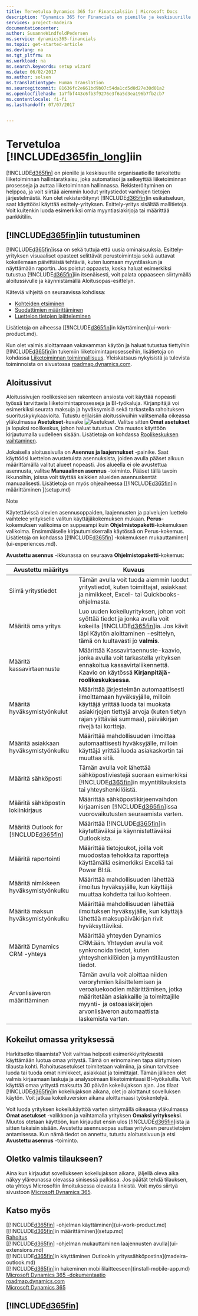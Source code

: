 ```yaml
---
title: Tervetuloa Dynamics 365 for Financialsiin | Microsoft Docs
description: "Dynamics 365 for Financials on pienille ja keskisuurille organisaatioille tarkoitettu liiketoiminnan hallintaratkaisu, joka automatisoi ja selkeyttää liiketoiminnan prosesseja ja auttaa liiketoiminnan hallinnassa. Rekisteröityminen on helppoa, ja voit siirtää aiemmin luodut yritystiedot vanhojen tietojen järjestelmästä."
services: project-madeira
documentationcenter: 
author: SusanneWindfeldPedersen
ms.service: dynamics365-financials
ms.topic: get-started-article
ms.devlang: na
ms.tgt_pltfrm: na
ms.workload: na
ms.search.keywords: setup wizard
ms.date: 06/02/2017
ms.author: solsen
ms.translationtype: Human Translation
ms.sourcegitcommit: 81636fc2e661bd9b07c54da1cd5d0d27e30d01a2
ms.openlocfilehash: 1a7fbf443c6fb3f9276e3f6a5d3ea196b7fb2cb7
ms.contentlocale: fi-fi
ms.lasthandoff: 07/07/2017


---
```

# <a name="welcome-to-included365finlongincludesd365finlongmdmd"></a>Tervetuloa [!INCLUDE[d365fin_long](includes/d365fin_long_md.md)]iin
[!INCLUDE[d365fin](includes/d365fin_md.md)] on pienille ja keskisuurille organisaatioille tarkoitettu liiketoiminnan hallintaratkaisu, joka automatisoi ja selkeyttää liiketoiminnan prosesseja ja auttaa liiketoiminnan hallinnassa. Rekisteröityminen on helppoa, ja voit siirtää aiemmin luodut yritystiedot vanhojen tietojen järjestelmästä.
Kun olet rekisteröitynyt [!INCLUDE[d365fin](includes/d365fin_md.md)]in esikatseluun, saat käyttöösi käyttää esittely-yrityksen. Esittely-yritys sisältää mallitietoja. Voit kuitenkin luoda esimerkiksi omia myyntiasiakirjoja tai määrittää pankkitilin.  

## <a name="get-to-know-included365finincludesd365finmdmd"></a>[!INCLUDE[d365fin](includes/d365fin_md.md)]iin tutustuminen
[!INCLUDE[d365fin](includes/d365fin_md.md)]issa on sekä tuttuja että uusia ominaisuuksia. Esittely-yrityksen visuaaliset opasteet selittävät perustoimintoja sekä auttavat kokeilemaan päivittäisiä tehtäviä, kuten luomaan myyntilaskun ja näyttämään raportin. Jos poistut oppaasta, koska haluat esimerkiksi tutustua [!INCLUDE[d365fin](includes/d365fin_md.md)]iin itsenäisesti, voit palata oppaaseen siirtymällä aloitussivulle ja käynnistämällä Aloitusopas-esittelyn.  

Käteviä vihjeitä on seuraavissa kohdissa:  

* [Kohteiden etsiminen](ui-search.md)  
* [Suodattimien määrittäminen](ui-enter-criteria-filters.md)  
* [Luettelon tietojen lajitteleminen](ui-sorting.md)  

Lisätietoja on aiheessa [[!INCLUDE[d365fin](includes/d365fin_md.md)]in käyttäminen](ui-work-product.md).  

Kun olet valmis aloittamaan vakavamman käytön ja haluat tutustua tiettyihin [!INCLUDE[d365fin](includes/d365fin_md.md)]in tukemiin liiketoimintaprosesseihin, lisätietoja on kohdassa [Liiketoiminnan toiminnallisuus](madeira-business-functionality.md). Yleiskatsaus nykyisistä ja tulevista toiminnoista on sivustossa [roadmap.dynamics.com](https://roadmap.dynamics.com/#edition=1#application=a56e2c12-2a92-e611-80dc-c4346bac0910#status=3a708a86-ae97-e611-80df-c4346baceb68).  

## <a name="the-home-pages"></a>Aloitussivut
Aloitussivujen roolikeskeisen rakenteen ansiosta voit käyttää nopeasti työssä tarvittavia liiketoimintaprosesseja ja BI-työkaluja. Kirjanpitäjä voi esimerkiksi seurata maksuja ja hyväksymisiä sekä tarkastella rahoituksen suorituskykykaavioita. Tutustu erilaisiin aloitussivuihin valitsemalla oikeassa yläkulmassa **Asetukset**-kuvake ![Asetukset](media/ui-experience/settings_icon_small.png "Roolikeskuksen Asetukset-kuvake"). Valitse sitten **Omat asetukset** ja lopuksi roolikeskus, johon haluat tutustua. Ota muutos käyttöön kirjautumalla uudelleen sisään. Lisätietoja on kohdassa [Roolikeskuksen vaihtaminen](change-role.md).  

Jokaisella aloitussivulla on **Asennus ja laajennukset** -painike. Saat käyttöösi luettelon avustetuista asennuksista, joiden avulla pääset alkuun määrittämällä valitut alueet nopeasti. Jos alueella ei ole avustettua asennusta, valitse **Manuaalinen asennus** -toiminto. Pääset tällä tavoin ikkunoihin, joissa voit täyttää kaikkien alueiden asennuskentät manuaalisesti. Lisätietoja on myös ohjeaiheessa [[!INCLUDE[d365fin](includes/d365fin_md.md)]in määrittäminen ](setup.md)  

> [!NOTE]  
>   Käytettävissä olevien asennusoppaiden, laajennusten ja palvelujen luettelo vaihtelee yritykselle valitun käyttäjäkokemuksen mukaan. **Perus**-kokemuksen valikoima on suppeampi kuin **Ohjelmistopaketti**-kokemuksen valikoima. Ensimmäiselle kirjautumiskerralla käytössä on Perus-kokemus. Lisätietoja on kohdassa [[!INCLUDE[d365fin](includes/d365fin_md.md)] -kokemuksen mukauttaminen](ui-experiences.md).  

**Avustettu asennus** -ikkunassa on seuraava **Ohjelmistopaketti**-kokemus:

| Avustettu määritys | Kuvaus |
| --- | --- |
| Siirrä yritystiedot |Tämän avulla voit tuoda aiemmin luodut yritystiedot, kuten toimittajat, asiakkaat ja nimikkeet, Excel- tai Quickbooks-ohjelmasta. |
| Määritä oma yritys |Luo uuden kokeiluyrityksen, johon voit syöttää tiedot ja jonka avulla voit kokeilla [!INCLUDE[d365fin](includes/d365fin_md.md)]ia. Jos kävit läpi Käytön aloittaminen -esittelyn, tämä on luultavasti jo **valmis**. |
| Määritä kassavirtaennuste |Määrittää Kassavirtaennuste-kaavio, jonka avulla voit tarkastella yrityksen ennakoitua kassavirtaliikennettä. Kaavio on käytössä **Kirjanpitäjä-roolikeskuksessa**. |
| Määritä hyväksymistyönkulut |Määrittää järjestelmän automaattisesti ilmoittamaan hyväksyjälle, milloin käyttäjä yrittää luoda tai muokata asiakirjojen tiettyjä arvoja (kuten tietyn rajan ylittävää summaa), päiväkirjan rivejä tai kortteja. |
| Määritä asiakkaan hyväksymistyönkulku |Määrittää mahdollisuuden ilmoittaa automaattisesti hyväksyjälle, milloin käyttäjä yrittää luoda asiakaskortin tai muuttaa sitä. |
| Määritä sähköposti |Tämän avulla voit lähettää sähköpostiviestejä suoraan esimerkiksi [!INCLUDE[d365fin](includes/d365fin_md.md)]in myyntitilauksista tai yhteyshenkilöistä. |
| Määritä sähköpostin lokiinkirjaus |Määrittää sähköpostikirjeenvaihdon kirjaamisen [!INCLUDE[d365fin](includes/d365fin_md.md)]issa vuorovaikutusten seuraamista varten. |
| Määritä Outlook for [!INCLUDE[d365fin](includes/d365fin_md.md)] |Määrittää [!INCLUDE[d365fin](includes/d365fin_md.md)]in käytettäväksi ja käynnistettäväksi Outlookista. |
| Määritä raportointi |Määrittää tietojoukot, joilla voit muodostaa tehokkaita raportteja käyttämällä esimerkiksi Exceliä tai Power BI:tä. |
| Määritä nimikkeen hyväksymistyönkulku |Määrittää mahdollisuuden lähettää ilmoitus hyväksyjälle, kun käyttäjä muuttaa kohdetta tai luo kohteen. |
| Määritä maksun hyväksymistyönkulku |Määrittää mahdollisuuden lähettää ilmoituksen hyväksyjälle, kun käyttäjä lähettää maksupäiväkirjan rivit hyväksyttäviksi. |
| Määritä Dynamics CRM -yhteys |Määrittää yhteyden Dynamics CRM:ään. Yhteyden avulla voit synkronoida tiedot, kuten yhteyshenkilöiden ja myyntitilausten tiedot. |
| Arvonlisäveron määrittäminen |Tämän avulla voit aloittaa niiden veroryhmien käsittelemisen ja veroaluekoodien määrittämisen, jotka määritetään asiakkaille ja toimittajille myynti- ja ostoasiakirjojen arvonlisäveron automaattista laskemista varten. |

## <a name="trying-things-out-in-your-own-company"></a>Kokeilut omassa yrityksessä
Harkitsetko tilaamista? Voit vaihtaa helposti esimerkkiyrityksestä käyttämään luotua omaa yritystä. Tämä on erinomainen tapa siirtymisen tilausta kohti. Rahoitusasetukset toimitetaan valmiina, ja sinun tarvitsee luoda tai tuoda omat nimikkeet, asiakkaat ja toimittajat. Tämän jälkeen olet valmis kirjaamaan laskuja ja analysoimaan liiketoimintaasi BI-työkaluilla. Voit käyttää omaa yritystä maksutta 30 päivän kokeilujakson ajan. Jos tilaat [!INCLUDE[d365fin](includes/d365fin_md.md)]in kokeilujakson aikana, olet jo aloittanut sovelluksen käytön. Voit jatkaa kokeiluversion aikana aloittamaasi työskentelyä.  

Voit luoda yrityksen kokeilukäyttöä varten siirtymällä oikeassa yläkulmassa **Omat asetukset** -valikkoon ja vaihtamalla yrityksen **Omaksi yritykseksi**. Muutos otetaan käyttöön, kun kirjaudut ensin ulos [!INCLUDE[d365fin](includes/d365fin_md.md)]ista ja sitten takaisin sisään. Avustettu asennusopas auttaa yrityksen perustietojen antamisessa. Kun nämä tiedot on annettu, tutustu aloitussivuun ja etsi **Avustettu asennus** -toiminto.  

## <a name="ready-to-subscribe"></a>Oletko valmis tilaukseen?
Aina kun kirjaudut sovellukseen kokeilujakson aikana, jäljellä oleva aika näkyy yläreunassa olevassa sinisessä palkissa. Jos päätät tehdä tilauksen, ota yhteys Microsoftin ilmoituksessa olevasta linkistä. Voit myös siirtyä sivustoon [Microsoft Dynamics 365](https://go.microsoft.com/fwlink/?linkid=828707).

## <a name="see-also"></a>Katso myös
[[!INCLUDE[d365fin](includes/d365fin_md.md)] -ohjelman käyttäminen](ui-work-product.md)  
[[!INCLUDE[d365fin](includes/d365fin_md.md)]in määrittäminen](setup.md)  
[Rahoitus](finance.md)  
[[!INCLUDE[d365fin](includes/d365fin_md.md)] -ohjelman mukauttaminen laajennusten avulla](ui-extensions.md)  
[[!INCLUDE[d365fin](includes/d365fin_md.md)]in käyttäminen Outlookin yrityssähköpostina](madeira-outlook.md)  
[[!INCLUDE[d365fin](includes/d365fin_md.md)]in hakeminen mobiililaitteeseen](install-mobile-app.md)  
[Microsoft Dynamics 365 -dokumentaatio](https://docs.microsoft.com/en-us/dynamics365/#pivot=solutions&panel=solutions_financials)  
[roadmap.dynamics.com](https://roadmap.dynamics.com/#edition=1#application=a56e2c12-2a92-e611-80dc-c4346bac0910#status=3a708a86-ae97-e611-80df-c4346baceb68)  
[Microsoft Dynamics 365](https://go.microsoft.com/fwlink/?linkid=828707)  

## [!INCLUDE[d365fin](includes/free_trial_md.md)]


